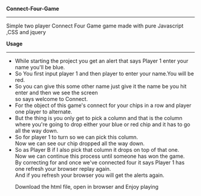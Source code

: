 <p><b>Connect-Four-Game</b><hr></hr>Simple two player Connect Four Game game made with pure Javascript ,CSS and jquery</p>
 <p><b>Usage</b></p>
 <hr></hr>
  <ul>
<li>While starting the project you get an alert that says Player 1 enter your name you'll be blue.</li><li>So You first input player 1 and then player to enter your name.You will be red.</li>
<li>So you can give this some other name just give it the name be you hit enter and then we see the screen<br />so says welcome to Connect.<br /></li>
 <li>For the object of this game's connect for your chips in a row and player one player to alternate.</li>
 <li>But the thing is you only get to pick a column and that is the column where you're going to drop either your blue or red chip and it has to go all the way down.<br /></li>
 <li>So for player 1 to turn so we can pick this column.<br />Now we can see our chip dropped all the way down.</li>
<li>So as Player B if I also pick that column it drops on top of that one.<br />Now we can continue this process until someone has won the game.<br />By correcting for and once we've connected four it says Player 1 has one refresh your browser replay again.<br />And if you refresh your browser you will get the alerts again.</li>
<p>Download the html file, open in browser and Enjoy playing</p>
<p>&nbsp;</p>

